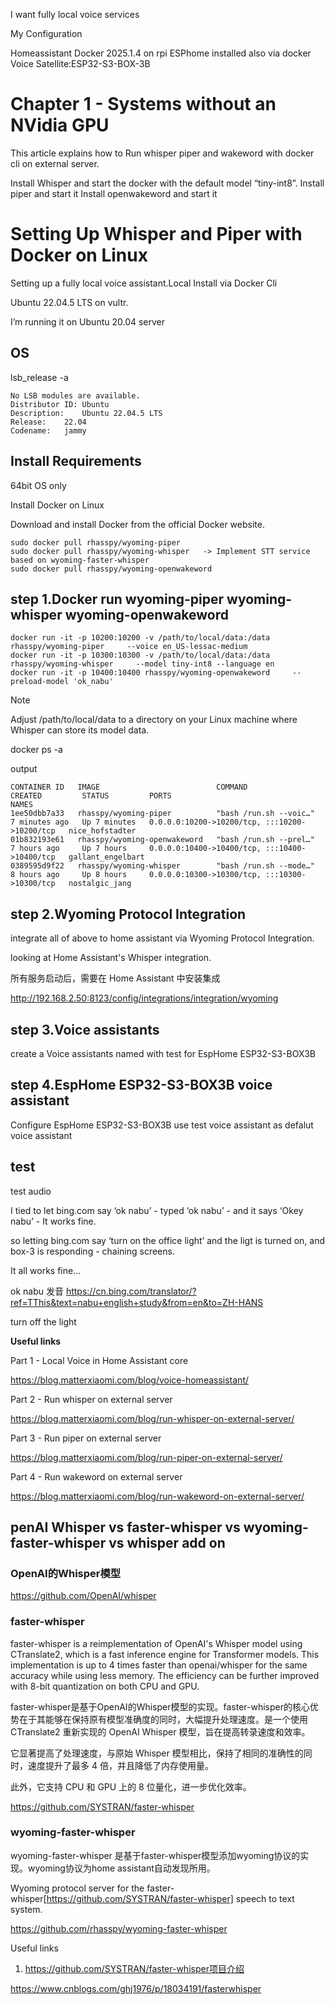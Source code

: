 I want fully local voice services

My Configuration


Homeassistant Docker 2025.1.4  on rpi 
ESPhome installed also via docker
Voice Satellite:ESP32-S3-BOX-3B



# Chapter 1 - Systems without an NVidia GPU

This article explains how to Run whisper piper and wakeword with docker cli on external server.

Install Whisper and start the docker with the default model “tiny-int8”.
Install piper and start it
Install openwakeword and start it


# Setting Up Whisper and Piper with Docker on Linux

Setting up a fully local voice assistant.Local Install via Docker Cli

Ubuntu 22.04.5 LTS on vultr.

I’m running it on Ubuntu 20.04 server



## OS

lsb_release -a
~~~
No LSB modules are available.
Distributor ID:	Ubuntu
Description:	Ubuntu 22.04.5 LTS
Release:	22.04
Codename:	jammy
~~~

## Install Requirements 

64bit OS only

Install Docker on Linux

Download and install Docker from the official Docker website.



~~~
sudo docker pull rhasspy/wyoming-piper
sudo docker pull rhasspy/wyoming-whisper   -> Implement STT service based on wyoming-faster-whisper
sudo docker pull rhasspy/wyoming-openwakeword
~~~


## step 1.Docker run wyoming-piper  wyoming-whisper  wyoming-openwakeword


~~~
docker run -it -p 10200:10200 -v /path/to/local/data:/data rhasspy/wyoming-piper     --voice en_US-lessac-medium
docker run -it -p 10300:10300 -v /path/to/local/data:/data rhasspy/wyoming-whisper     --model tiny-int8 --language en
docker run -it -p 10400:10400 rhasspy/wyoming-openwakeword     --preload-model 'ok_nabu'
~~~
Note

Adjust /path/to/local/data  to a directory on your Linux machine where Whisper can store its model data.


docker ps -a

output
~~~
CONTAINER ID   IMAGE                          COMMAND                  CREATED         STATUS         PORTS                                           NAMES
1ee50dbb7a33   rhasspy/wyoming-piper          "bash /run.sh --voic…"   7 minutes ago   Up 7 minutes   0.0.0.0:10200->10200/tcp, :::10200->10200/tcp   nice_hofstadter
01b832193e61   rhasspy/wyoming-openwakeword   "bash /run.sh --prel…"   7 hours ago     Up 7 hours     0.0.0.0:10400->10400/tcp, :::10400->10400/tcp   gallant_engelbart
0389595d9f22   rhasspy/wyoming-whisper        "bash /run.sh --mode…"   8 hours ago     Up 8 hours     0.0.0.0:10300->10300/tcp, :::10300->10300/tcp   nostalgic_jang
~~~

## step 2.Wyoming Protocol Integration

integrate all of above to home assistant via  Wyoming Protocol Integration.

looking at Home Assistant's Whisper integration.

所有服务启动后，需要在 Home Assistant 中安装集成

http://192.168.2.50:8123/config/integrations/integration/wyoming


## step 3.Voice assistants
create a Voice assistants named with test  for EspHome ESP32-S3-BOX3B


## step 4.EspHome  ESP32-S3-BOX3B voice assistant

Configure  EspHome  ESP32-S3-BOX3B use test voice assistant as defalut voice assistant

## test

test  audio

I tied to let bing.com say ‘ok nabu’ - typed ‘ok nabu’ - and it says ‘Okey nabu’ - It  works fine.

so letting bing.com say  ‘turn on the office light’ and the ligt is turned on, and box-3 is responding - chaining screens.

It all works fine…

ok nabu 发音
https://cn.bing.com/translator/?ref=TThis&text=nabu+english+study&from=en&to=ZH-HANS

turn off the light

**Useful links**

Part 1 - Local Voice in Home Assistant core

https://blog.matterxiaomi.com/blog/voice-homeassistant/

Part 2 - Run whisper on external server

https://blog.matterxiaomi.com/blog/run-whisper-on-external-server/

Part 3 - Run piper on external server

https://blog.matterxiaomi.com/blog/run-piper-on-external-server/

Part 4 - Run wakeword on external server

https://blog.matterxiaomi.com/blog/run-wakeword-on-external-server/




## penAI Whisper vs faster-whisper vs wyoming-faster-whisper vs whisper add on

### OpenAI的Whisper模型

https://github.com/OpenAI/whisper

### faster-whisper

faster-whisper is a reimplementation of OpenAI's Whisper model using CTranslate2, which is a fast inference engine for Transformer models. This implementation is up to 4 times faster than openai/whisper for the same accuracy while using less memory. The efficiency can be further improved with 8-bit quantization on both CPU and GPU.

faster-whisper是基于OpenAI的Whisper模型的实现。faster-whisper的核心优势在于其能够在保持原有模型准确度的同时，大幅提升处理速度。是一个使用 CTranslate2 重新实现的 OpenAI Whisper 模型，旨在提高转录速度和效率。

它显著提高了处理速度，与原始 Whisper 模型相比，保持了相同的准确性的同时，速度提升了最多 4 倍，并且降低了内存使用量。

此外，它支持 CPU 和 GPU 上的 8 位量化，进一步优化效率。

https://github.com/SYSTRAN/faster-whisper

### wyoming-faster-whisper

wyoming-faster-whisper 是基于faster-whisper模型添加wyoming协议的实现。wyoming协议为home assistant自动发现所用。

Wyoming protocol server for the faster-whisper[https://github.com/SYSTRAN/faster-whisper] speech to text system.

https://github.com/rhasspy/wyoming-faster-whisper





Useful links


1. https://github.com/SYSTRAN/faster-whisper项目介绍

https://www.cnblogs.com/ghj1976/p/18034191/fasterwhisper





